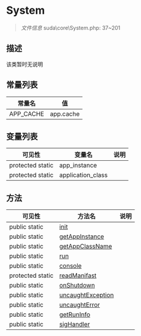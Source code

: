 #  System 

> *文件信息* suda\core\System.php: 37~201



## 描述

该类暂时无说明


## 常量列表
| 常量名  |  值|
|--------|----|
|APP_CACHE | app.cache | 





## 变量列表
| 可见性 |  变量名   | 说明 |
|--------|----|------|
| protected static  | app_instance | | 
| protected static  | application_class | | 



## 方法


| 可见性 | 方法名 | 说明 |
|--------|-------|------|
| public static|[init](System/init.md) |  |
| public static|[getAppInstance](System/getAppInstance.md) |  |
| public static|[getAppClassName](System/getAppClassName.md) |  |
| public static|[run](System/run.md) |  |
| public static|[console](System/console.md) |  |
| protected static|[readManifast](System/readManifast.md) |  |
| public static|[onShutdown](System/onShutdown.md) |  |
| public static|[uncaughtException](System/uncaughtException.md) |  |
| public static|[uncaughtError](System/uncaughtError.md) |  |
| public static|[getRunInfo](System/getRunInfo.md) |  |
| public static|[sigHandler](System/sigHandler.md) |  |
